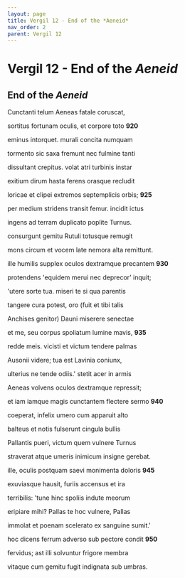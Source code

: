 ```yaml
---
layout: page
title: Vergil 12 - End of the *Aeneid*
nav_order: 2
parent: Vergil 12
---
```


# Vergil 12 - End of the *Aeneid*

## End of the *Aeneid*


Cunctanti telum Aeneas fatale coruscat,

sortitus fortunam oculis, et corpore toto               **920**

eminus intorquet. murali concita numquam

tormento sic saxa fremunt nec fulmine tanti

dissultant crepitus. volat atri turbinis instar

exitium dirum hasta ferens orasque recludit

loricae et clipei extremos septemplicis orbis;               **925**

per medium stridens transit femur. incidit ictus

ingens ad terram duplicato poplite Turnus.

consurgunt gemitu Rutuli totusque remugit

mons circum et vocem late nemora alta remittunt.

ille humilis supplex oculos dextramque precantem               **930**

protendens 'equidem merui nec deprecor' inquit;

'utere sorte tua. miseri te si qua parentis

tangere cura potest, oro (fuit et tibi talis

Anchises genitor) Dauni miserere senectae

et me, seu corpus spoliatum lumine mavis,               **935**

redde meis. vicisti et victum tendere palmas

Ausonii videre; tua est Lavinia coniunx,

ulterius ne tende odiis.' stetit acer in armis

Aeneas volvens oculos dextramque repressit;

et iam iamque magis cunctantem flectere sermo               **940**

coeperat, infelix umero cum apparuit alto

balteus et notis fulserunt cingula bullis

Pallantis pueri, victum quem vulnere Turnus

straverat atque umeris inimicum insigne gerebat.

ille, oculis postquam saevi monimenta doloris               **945**

exuviasque hausit, furiis accensus et ira

terribilis: 'tune hinc spoliis indute meorum

eripiare mihi? Pallas te hoc vulnere, Pallas

immolat et poenam scelerato ex sanguine sumit.'

hoc dicens ferrum adverso sub pectore condit               **950**

fervidus; ast illi solvuntur frigore membra

vitaque cum gemitu fugit indignata sub umbras.
